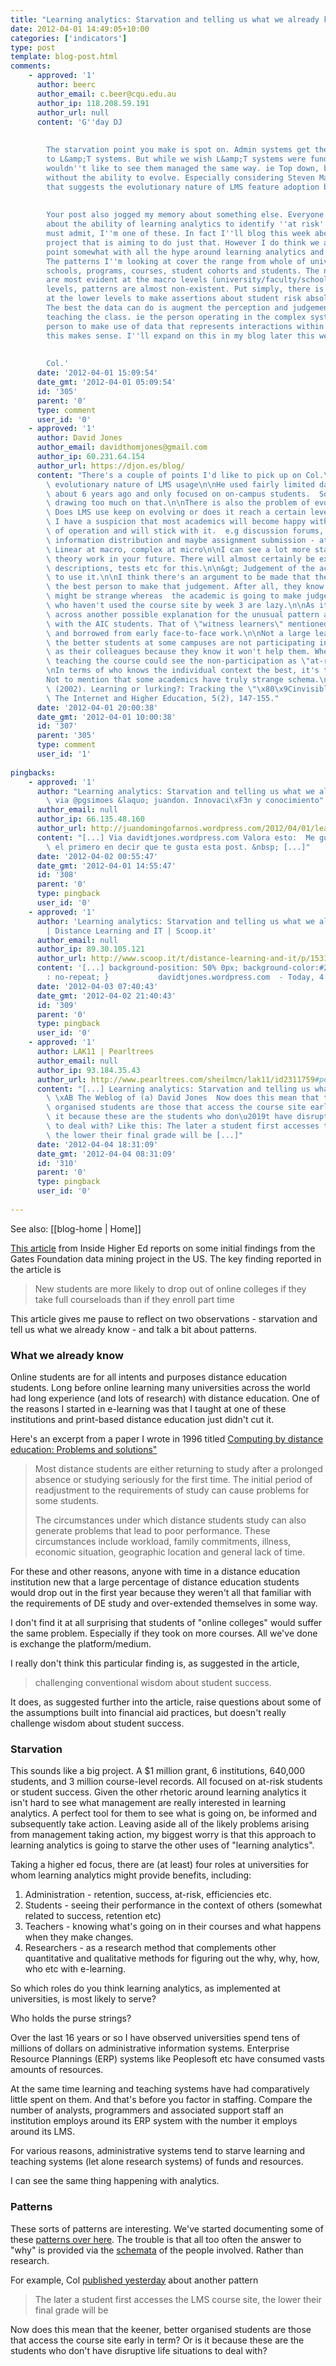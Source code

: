 ```yaml
---
title: "Learning analytics: Starvation and telling us what we already know?"
date: 2012-04-01 14:49:05+10:00
categories: ['indicators']
type: post
template: blog-post.html
comments:
    - approved: '1'
      author: beerc
      author_email: c.beer@cqu.edu.au
      author_ip: 118.208.59.191
      author_url: null
      content: 'G''day DJ
    
    
        The starvation point you make is spot on. Admin systems get the big dollars compared
        to L&amp;T systems. But while we wish L&amp;T systems were funded equally, we
        wouldn''t like to see them managed the same way. ie Top down, big up front design
        without the ability to evolve. Especially considering Steven Malikowski''s research
        that suggests the evolutionary nature of LMS feature adoption by academic staff.
    
    
        Your post also jogged my memory about something else. Everyone is very excited
        about the ability of learning analytics to identify ''at risk'' students and I
        must admit, I''m one of these. In fact I''ll blog this week about a significant
        project that is aiming to do just that. However I do think we are missing the
        point somewhat with all the hype around learning analytics and at risk students.
        The patterns I''m looking at cover the range from whole of university, faculties,
        schools, programs, courses, student cohorts and students. The nice linear patterns
        are most evident at the macro levels (university/faculty/school). At the lower
        levels, patterns are almost non-existent. Put simply, there is too much variation
        at the lower levels to make assertions about student risk absolute and automatic.
        The best the data can do is augment the perception and judgement of the academic
        teaching the class. ie the person operating in the complex system is the best
        person to make use of data that represents interactions within the system. I hope
        this makes sense. I''ll expand on this in my blog later this week.
    
    
        Col.'
      date: '2012-04-01 15:09:54'
      date_gmt: '2012-04-01 05:09:54'
      id: '305'
      parent: '0'
      type: comment
      user_id: '0'
    - approved: '1'
      author: David Jones
      author_email: davidthomjones@gmail.com
      author_ip: 60.231.64.154
      author_url: https://djon.es/blog/
      content: "There's a couple of points I'd like to pick up on Col.\n\n&gt; Malikowski's\
        \ evolutionary nature of LMS usage\n\nHe used fairly limited data: only 3 years,\
        \ about 6 years ago and only focused on on-campus students.  So, have to be cautious\
        \ drawing too much on that.\n\nThere is also the problem of evolutionary dead-ends.\
        \ Does LMS use keep on evolving or does it reach a certain level and plateau?\
        \ I have a suspicion that most academics will become happy with a certain type\
        \ of operation and will stick with it.  e.g discussion forums, a quiz or two,\
        \ information distribution and maybe assignment submission - at most.\n\n&gt;\
        \ Linear at macro, complex at micro\n\nI can see a lot more statistical and other\
        \ theory work in your future. There will almost certainly be existing explanations,\
        \ descriptions, tests etc for this.\n\n&gt; Judgement of the academic...best person\
        \ to use it.\n\nI think there's an argument to be made that the student is perhaps\
        \ the best person to make that judgement. After all, they know why their usage\
        \ might be strange whereas  the academic is going to make judgements.  i.e. students\
        \ who haven't used the course site by week 3 are lazy.\n\nAs it happens, came\
        \ across another possible explanation for the unusual pattern around grades/participation\
        \ with the AIC students. That of \"witness learners\" mentioned in Beaudoin (2002)\
        \ and borrowed from early face-to-face work.\n\nNot a large leap to assume that\
        \ the better students at some campuses are not participating in forums as much\
        \ as their colleagues because they know it won't help them. Whereas an academic\
        \ teaching the course could see the non-participation as \"at-risk\" behaviour.\n\
        \nIn terms of who knows the individual context the best, it's the student.\n\n\
        Not to mention that some academics have truly strange schema.\n\n\nBeaudoin, M.\
        \ (2002). Learning or lurking?: Tracking the \"\x80\x9Cinvisible\" online student.\
        \ The Internet and Higher Education, 5(2), 147-155."
      date: '2012-04-01 20:00:38'
      date_gmt: '2012-04-01 10:00:38'
      id: '307'
      parent: '305'
      type: comment
      user_id: '1'
    
pingbacks:
    - approved: '1'
      author: "Learning analytics: Starvation and telling us what we already\_know? @djplaner\
        \ via @pgsimoes &laquo; juandon. Innovaci\xF3n y conocimiento"
      author_email: null
      author_ip: 66.135.48.160
      author_url: http://juandomingofarnos.wordpress.com/2012/04/01/learning-analytics-starvation-and-telling-us-what-we-already-know-djplaner-via-pgsimoes/
      content: "[...] Via davidtjones.wordpress.com Valora esto:  Me gusta:Me gustaS\xE9\
        \ el primero en decir que te gusta esta post. &nbsp; [...]"
      date: '2012-04-02 00:55:47'
      date_gmt: '2012-04-01 14:55:47'
      id: '308'
      parent: '0'
      type: pingback
      user_id: '0'
    - approved: '1'
      author: 'Learning analytics: Starvation and telling us what we already&nbsp;know?
        | Distance Learning and IT | Scoop.it'
      author_email: null
      author_ip: 89.30.105.121
      author_url: http://www.scoop.it/t/distance-learning-and-it/p/1531413167/learning-analytics-starvation-and-telling-us-what-we-already-know
      content: '[...] background-position: 50% 0px; background-color:#222222; background-repeat
        : no-repeat; }           davidtjones.wordpress.com  - Today, 4:40 [...]'
      date: '2012-04-03 07:40:43'
      date_gmt: '2012-04-02 21:40:43'
      id: '309'
      parent: '0'
      type: pingback
      user_id: '0'
    - approved: '1'
      author: LAK11 | Pearltrees
      author_email: null
      author_ip: 93.184.35.43
      author_url: http://www.pearltrees.com/sheilmcn/lak11/id2311759#pearl39908754&show=reveal,6
      content: "[...] Learning analytics: Starvation and telling us what we already know?\
        \ \xAB The Weblog of (a) David Jones  Now does this mean that the keener, better\
        \ organised students are those that access the course site early in term? Or is\
        \ it because these are the students who don\u2019t have disruptive life situations\
        \ to deal with? Like this: The later a student first accesses the LMS course site,\
        \ the lower their final grade will be [...]"
      date: '2012-04-04 18:31:09'
      date_gmt: '2012-04-04 08:31:09'
      id: '310'
      parent: '0'
      type: pingback
      user_id: '0'
    
---
```


See also: [[blog-home | Home]]

[This article](http://www.insidehighered.com/news/2012/02/01/using-big-data-predict-online-student-success) from Inside Higher Ed reports on some initial findings from the Gates Foundation data mining project in the US. The key finding reported in the article is

> New students are more likely to drop out of online colleges if they take full courseloads than if they enroll part time

This article gives me pause to reflect on two observations - starvation and tell us what we already know - and talk a bit about patterns.

### What we already know

Online students are for all intents and purposes distance education students. Long before online learning many universities across the world had long experience (and lots of research) with distance education. One of the reasons I started in e-learning was that I taught at one of these institutions and print-based distance education just didn't cut it.

Here's an excerpt from a paper I wrote in 1996 titled [Computing by distance education: Problems and solutions"](/blog2/publications/computing-by-distance-education-problems-and-solutions/)

> Most distance students are either returning to study after a prolonged absence or studying seriously for the first time. The initial period of readjustment to the requirements of study can cause problems for some students.
> 
> The circumstances under which distance students study can also generate problems that lead to poor performance. These circumstances include workload, family commitments, illness, economic situation, geographic location and general lack of time.

For these and other reasons, anyone with time in a distance education institution new that a large percentage of distance education students would drop out in the first year because they weren't all that familiar with the requirements of DE study and over-extended themselves in some way.

I don't find it at all surprising that students of "online colleges" would suffer the same problem. Especially if they took on more courses. All we've done is exchange the platform/medium.

I really don't think this particular finding is, as suggested in the article,

> challenging conventional wisdom about student success.

It does, as suggested further into the article, raise questions about some of the assumptions built into financial aid practices, but doesn't really challenge wisdom about student success.

### Starvation

This sounds like a big project. A $1 million grant, 6 institutions, 640,000 students, and 3 million course-level records. All focused on at-risk students or student success. Given the other rhetoric around learning analytics it isn't hard to see what management are really interested in learning analytics. A perfect tool for them to see what is going on, be informed and subsequently take action. Leaving aside all of the likely problems arising from management taking action, my biggest worry is that this approach to learning analytics is going to starve the other uses of "learning analytics".

Taking a higher ed focus, there are (at least) four roles at universities for whom learning analytics might provide benefits, including:

1. Administration - retention, success, at-risk, efficiencies etc.
2. Students - seeing their performance in the context of others (somewhat related to success, retention etc)
3. Teachers - knowing what's going on in their courses and what happens when they make changes.
4. Researchers - as a research method that complements other quantitative and qualitative methods for figuring out the why, why, how, who etc with e-learning.

So which roles do you think learning analytics, as implemented at universities, is most likely to serve?

Who holds the purse strings?

Over the last 16 years or so I have observed universities spend tens of millions of dollars on administrative information systems. Enterprise Resource Plannings (ERP) systems like Peoplesoft etc have consumed vasts amounts of resources.

At the same time learning and teaching systems have had comparatively little spent on them. And that's before you factor in staffing. Compare the number of analysts, programmers and associated support staff an institution employs around its ERP system with the number it employs around its LMS.

For various reasons, administrative systems tend to starve learning and teaching systems (let alone research systems) of funds and resources.

I can see the same thing happening with analytics.

### Patterns

These sorts of patterns are interesting. We've started documenting some of these [patterns over here](http://indicatorsproject.wordpress.com/patterns/). The trouble is that all too often the answer to "why" is provided via the [schemata](http://en.wikipedia.org/wiki/Schema_\(psychology\)) of the people involved. Rather than research.

For example, Col [published yesterday](http://beerc.wordpress.com/2012/03/31/a-nice-easy-indicator-of-student-success/) about another pattern

> The later a student first accesses the LMS course site, the lower their final grade will be

Now does this mean that the keener, better organised students are those that access the course site early in term? Or is it because these are the students who don't have disruptive life situations to deal with?